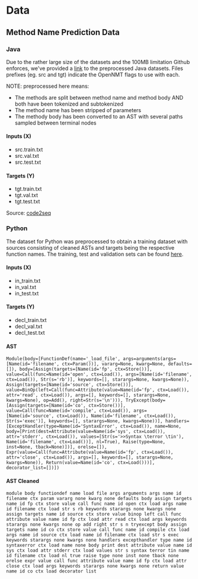 # Data

## Method Name Prediction Data

### Java
Due to the rather large size of the datasets and the 100MB limitation Github enforces, we've provided a [link](https://drive.google.com/open?id=1mJRuS_Z0MMYmwWO09LrSXC5idqdgCVCJ) to the preprocessed Java datasets. Files prefixes (eg. src and tgt) indicate the OpenNMT flags to use with each. 

NOTE: preprocessed here means:
- The methods are split between method name and method body AND both have been tokenized and subtokenized
- The method name has been stripped of parameters
- The methody body has been converted to an AST with several paths sampled between terminal nodes

#### Inputs (X)
- src.train.txt
- src.val.txt
- src.test.txt

#### Targets (Y)
- tgt.train.txt
- tgt.val.txt
- tgt.test.txt

Source: [code2seq](https://github.com/tech-srl/code2seq#datasets)

### Python
The dataset for Python was preprocessed to obtain a training dataset with sources consisting of cleaned ASTs and targets being the respective function names. The training, test and validation sets can be found [here](https://drive.google.com/drive/folders/1xzJUoq8nnCYjWnbXQnS7bzmuaFuYi0h4?usp=sharing).

#### Inputs (X)
- in_train.txt
- in_val.txt
- in_test.txt

#### Targets (Y)
- decl_train.txt
- decl_val.txt
- decl_test.txt

#### AST
`
Module(body=[FunctionDef(name='_load_file', args=arguments(args=[Name(id='filename', ctx=Param())], vararg=None, kwarg=None, defaults=[]), body=[Assign(targets=[Name(id='fp', ctx=Store())], value=Call(func=Name(id='open', ctx=Load()), args=[Name(id='filename', ctx=Load()), Str(s='rb')], keywords=[], starargs=None, kwargs=None)), Assign(targets=[Name(id='source', ctx=Store())], value=BinOp(left=Call(func=Attribute(value=Name(id='fp', ctx=Load()), attr='read', ctx=Load()), args=[], keywords=[], starargs=None, kwargs=None), op=Add(), right=Str(s='\n'))), TryExcept(body=[Assign(targets=[Name(id='co', ctx=Store())], value=Call(func=Name(id='compile', ctx=Load()), args=[Name(id='source', ctx=Load()), Name(id='filename', ctx=Load()), Str(s='exec')], keywords=[], starargs=None, kwargs=None))], handlers=[ExceptHandler(type=Name(id='SyntaxError', ctx=Load()), name=None, body=[Print(dest=Attribute(value=Name(id='sys', ctx=Load()), attr='stderr', ctx=Load()), values=[Str(s='>>Syntax \terror \tin'), Name(id='filename', ctx=Load())], nl=True), Raise(type=None, inst=None, tback=None)])], orelse=[]), Expr(value=Call(func=Attribute(value=Name(id='fp', ctx=Load()), attr='close', ctx=Load()), args=[], keywords=[], starargs=None, kwargs=None)), Return(value=Name(id='co', ctx=Load()))], decorator_list=[])])
`
#### AST Cleaned
`
module body functiondef name load file args arguments args name id filename ctx param vararg none kwarg none defaults body assign targets name id fp ctx store value call func name id open ctx load args name id filename ctx load str s rb keywords starargs none kwargs none assign targets name id source ctx store value binop left call func attribute value name id fp ctx load attr read ctx load args keywords starargs none kwargs none op add right str s n tryexcept body assign targets name id co ctx store value call func name id compile ctx load args name id source ctx load name id filename ctx load str s exec keywords starargs none kwargs none handlers excepthandler type name id syntaxerror ctx load name none body print dest attribute value name id sys ctx load attr stderr ctx load values str s syntax terror tin name id filename ctx load nl true raise type none inst none tback none orelse expr value call func attribute value name id fp ctx load attr close ctx load args keywords starargs none kwargs none return value name id co ctx load decorator list
`
